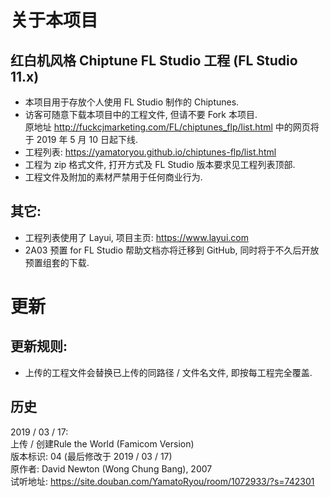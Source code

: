 # 关于本项目
## 红白机风格 Chiptune FL Studio 工程 (FL Studio 11.x)  
* 本项目用于存放个人使用 FL Studio 制作的 Chiptunes.  
* 访客可随意下载本项目中的工程文件, 但请不要 Fork 本项目.  
原地址 http://fuckcjmarketing.com/FL/chiptunes_flp/list.html 中的网页将于 2019 年 5 月 10 日起下线.  
* 工程列表: https://yamatoryou.github.io/chiptunes-flp/list.html  
* 工程为 zip 格式文件, 打开方式及 FL Studio 版本要求见工程列表顶部.  
* 工程文件及附加的素材严禁用于任何商业行为.  

## 其它:  
* 工程列表使用了 Layui, 项目主页: https://www.layui.com  
* 2A03 预置 for FL Studio 帮助文档亦将迁移到 GitHub, 同时将于不久后开放预置组套的下载.  

# 更新  
## 更新规则:  
* 上传的工程文件会替换已上传的同路径 / 文件名文件, 即按每工程完全覆盖.  

## 历史  
2019 / 03 / 17:  
上传 / 创建Rule the World (Famicom Version)  
版本标识: 04 (最后修改于 2019 / 03 / 17)  
原作者: David Newton (Wong Chung Bang), 2007  
试听地址: https://site.douban.com/YamatoRyou/room/1072933/?s=742301  

